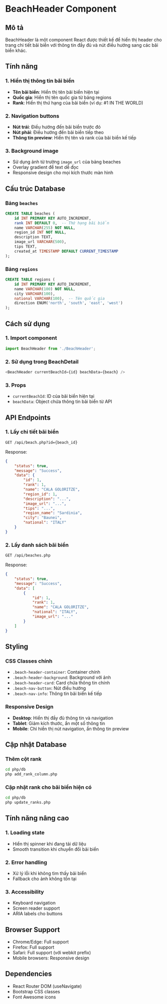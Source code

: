 # BeachHeader Component

## Mô tả
BeachHeader là một component React được thiết kế để hiển thị header cho trang chi tiết bãi biển với thông tin đầy đủ và nút điều hướng sang các bãi biển khác.

## Tính năng

### 1. Hiển thị thông tin bãi biển
- **Tên bãi biển**: Hiển thị tên bãi biển hiện tại
- **Quốc gia**: Hiển thị tên quốc gia từ bảng regions
- **Rank**: Hiển thị thứ hạng của bãi biển (ví dụ: #1 IN THE WORLD)

### 2. Navigation buttons
- **Nút trái**: Điều hướng đến bãi biển trước đó
- **Nút phải**: Điều hướng đến bãi biển tiếp theo
- **Thông tin preview**: Hiển thị tên và rank của bãi biển kế tiếp

### 3. Background image
- Sử dụng ảnh từ trường `image_url` của bảng beaches
- Overlay gradient để text dễ đọc
- Responsive design cho mọi kích thước màn hình

## Cấu trúc Database

### Bảng `beaches`
```sql
CREATE TABLE beaches (
    id INT PRIMARY KEY AUTO_INCREMENT,
    rank INT DEFAULT 0,  -- Thứ hạng bãi biển
    name VARCHAR(255) NOT NULL,
    region_id INT NOT NULL,
    description TEXT,
    image_url VARCHAR(500),
    tips TEXT,
    created_at TIMESTAMP DEFAULT CURRENT_TIMESTAMP
);
```

### Bảng `regions`
```sql
CREATE TABLE regions (
    id INT PRIMARY KEY AUTO_INCREMENT,
    name VARCHAR(100) NOT NULL,
    city VARCHAR(100),
    national VARCHAR(100),  -- Tên quốc gia
    direction ENUM('north', 'south', 'east', 'west')
);
```

## Cách sử dụng

### 1. Import component
```javascript
import BeachHeader from './BeachHeader';
```

### 2. Sử dụng trong BeachDetail
```javascript
<BeachHeader currentBeachId={id} beachData={beach} />
```

### 3. Props
- `currentBeachId`: ID của bãi biển hiện tại
- `beachData`: Object chứa thông tin bãi biển từ API

## API Endpoints

### 1. Lấy chi tiết bãi biển
```
GET /api/beach.php?id={beach_id}
```

Response:
```json
{
    "status": true,
    "message": "Success",
    "data": {
        "id": 1,
        "rank": 1,
        "name": "CALA GOLORITZE",
        "region_id": 1,
        "description": "...",
        "image_url": "...",
        "tips": "...",
        "region_name": "Sardinia",
        "city": "Baunei",
        "national": "ITALY"
    }
}
```

### 2. Lấy danh sách bãi biển
```
GET /api/beaches.php
```

Response:
```json
{
    "status": true,
    "message": "Success",
    "data": [
        {
            "id": 1,
            "rank": 1,
            "name": "CALA GOLORITZE",
            "national": "ITALY",
            "image_url": "..."
        }
    ]
}
```

## Styling

### CSS Classes chính
- `.beach-header-container`: Container chính
- `.beach-header-background`: Background với ảnh
- `.beach-header-card`: Card chứa thông tin chính
- `.beach-nav-button`: Nút điều hướng
- `.beach-nav-info`: Thông tin bãi biển kế tiếp

### Responsive Design
- **Desktop**: Hiển thị đầy đủ thông tin và navigation
- **Tablet**: Giảm kích thước, ẩn một số thông tin
- **Mobile**: Chỉ hiển thị nút navigation, ẩn thông tin preview

## Cập nhật Database

### Thêm cột rank
```bash
cd php/db
php add_rank_column.php
```

### Cập nhật rank cho bãi biển hiện có
```bash
cd php/db
php update_ranks.php
```

## Tính năng nâng cao

### 1. Loading state
- Hiển thị spinner khi đang tải dữ liệu
- Smooth transition khi chuyển đổi bãi biển

### 2. Error handling
- Xử lý lỗi khi không tìm thấy bãi biển
- Fallback cho ảnh không tồn tại

### 3. Accessibility
- Keyboard navigation
- Screen reader support
- ARIA labels cho buttons

## Browser Support
- Chrome/Edge: Full support
- Firefox: Full support  
- Safari: Full support (với webkit prefix)
- Mobile browsers: Responsive design

## Dependencies
- React Router DOM (useNavigate)
- Bootstrap CSS classes
- Font Awesome icons

